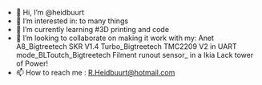 - 👋 Hi, I’m @heidbuurt
- 👀 I’m interested in: to many things
- 🌱 I’m currently learning #3D printing and code
- 💞️ I’m looking to collaborate on making it work with my: Anet A8_Bigtreetech SKR V1.4 Turbo_Bigtreetech TMC2209 V2 in UART mode_BLToutch_Bigtreetech Filment runout sensor_ in a Ikia Lack tower of Power!
- 📫 How to reach me : R.Heidbuurt@hotmail.com

<!---
heidbuurt/heidbuurt is a ✨ special ✨ repository because its `README.md` (this file) appears on your GitHub profile.
You can click the Preview link to take a look at your changes.
--->
